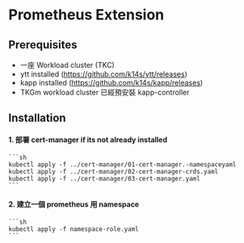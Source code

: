 # Prometheus Extension

## Prerequisites

* 一座 Workload cluster (TKC)
* ytt installed (<https://github.com/k14s/ytt/releases>)
* kapp installed (<https://github.com/k14s/kapp/releases>)
* TKGm workload cluster 已經預安裝 kapp-controller

## Installation

#### 1. 部署 cert-manager if its not already installed

    ```sh
    kubectl apply -f ../cert-manager/01-cert-manager.-namespaceyaml
    kubectl apply -f ../cert-manager/02-cert-manager-crds.yaml
    kubectl apply -f ../cert-manager/03-cert-manager.yaml
    ```

#### 2. 建立一個 prometheus 用 namespace

    ```sh
    kubectl apply -f namespace-role.yaml
    ```

